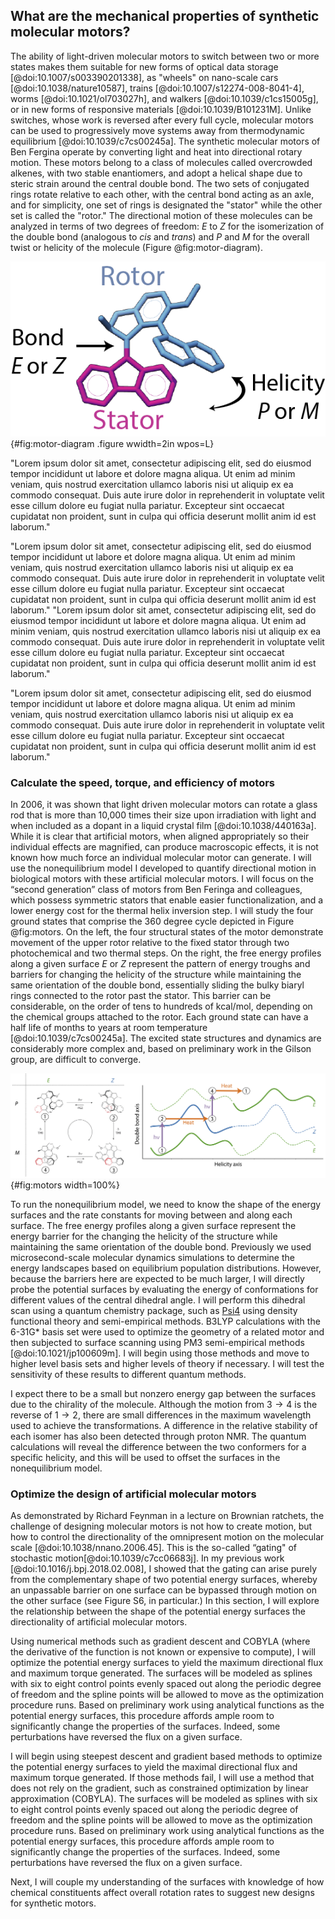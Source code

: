 ## What are the mechanical properties of synthetic molecular motors?
The ability of light-driven molecular motors to switch between two or more states makes them suitable for new forms of optical data storage [@doi:10.1007/s003390201338], as "wheels" on nano-scale cars [@doi:10.1038/nature10587], trains [@doi:10.1007/s12274-008-8041-4], worms [@doi:10.1021/ol703027h], and walkers [@doi:10.1039/c1cs15005g], or in new forms of responsive materials [@doi:10.1039/B101231M].
Unlike switches, whose work is reversed after every full cycle, molecular motors can be used to progressively move systems away from thermodynamic equilibrium [@doi:10.1039/c7cs00245a].
The synthetic molecular motors of Ben Fergina operate by converting light and heat into directional rotary motion.
These motors belong to a class of molecules called overcrowded alkenes, with two stable enantiomers, and adopt a helical shape due to steric strain around the central double bond.
The two sets of conjugated rings rotate relative to each other, with the central bond acting as an axle, and for simplicity, one set of rings is designated the "stator" while the other set is called the "rotor."
The directional motion of these molecules can be analyzed in terms of two degrees of freedom: $E$ to $Z$ for the isomerization of the double bond (analogous to *cis* and *trans*) and $P$ and $M$ for the overall twist or helicity of the molecule (Figure @fig:motor-diagram). 


![The two degrees of freedom in a synthetic molecular motor.](images/motor.png){#fig:motor-diagram .figure wwidth=2in wpos=L}


 "Lorem ipsum dolor sit amet, consectetur adipiscing elit, sed do eiusmod tempor incididunt ut labore et dolore magna aliqua. Ut enim ad minim veniam, quis nostrud exercitation ullamco laboris nisi ut aliquip ex ea commodo consequat. Duis aute irure dolor in reprehenderit in voluptate velit esse cillum dolore eu fugiat nulla pariatur. Excepteur sint occaecat cupidatat non proident, sunt in culpa qui officia deserunt mollit anim id est laborum."

"Lorem ipsum dolor sit amet, consectetur adipiscing elit, sed do eiusmod tempor incididunt ut labore et dolore magna aliqua. Ut enim ad minim veniam, quis nostrud exercitation ullamco laboris nisi ut aliquip ex ea commodo consequat. Duis aute irure dolor in reprehenderit in voluptate velit esse cillum dolore eu fugiat nulla pariatur. Excepteur sint occaecat cupidatat non proident, sunt in culpa qui officia deserunt mollit anim id est laborum."
 "Lorem ipsum dolor sit amet, consectetur adipiscing elit, sed do eiusmod tempor incididunt ut labore et dolore magna aliqua. Ut enim ad minim veniam, quis nostrud exercitation ullamco laboris nisi ut aliquip ex ea commodo consequat. Duis aute irure dolor in reprehenderit in voluptate velit esse cillum dolore eu fugiat nulla pariatur. Excepteur sint occaecat cupidatat non proident, sunt in culpa qui officia deserunt mollit anim id est laborum."

"Lorem ipsum dolor sit amet, consectetur adipiscing elit, sed do eiusmod tempor incididunt ut labore et dolore magna aliqua. Ut enim ad minim veniam, quis nostrud exercitation ullamco laboris nisi ut aliquip ex ea commodo consequat. Duis aute irure dolor in reprehenderit in voluptate velit esse cillum dolore eu fugiat nulla pariatur. Excepteur sint occaecat cupidatat non proident, sunt in culpa qui officia deserunt mollit anim id est laborum."


### Calculate the speed, torque, and efficiency of motors
In 2006, it was shown that light driven molecular motors can rotate a glass rod that is more than 10,000 times their size upon irradiation with light and when included as a dopant in a liquid crystal film [@doi:10.1038/440163a].
While it is clear that artificial motors, when aligned appropriately so their individual effects are magnified, can produce macroscopic effects, it is not known how much force an individual molecular motor can generate. 
I will use the nonequilibrium model I developed to quantify directional motion in biological motors with these artificial molecular motors.
 I will focus on the “second generation” class of motors from Ben Feringa and colleagues, which possess symmetric stators that enable easier functionalization, and a lower energy cost for the thermal helix inversion step.
 I will study the four ground states that comprise the 360 degree cycle depicted in Figure @fig:motors.
 On the left, the four structural states of the motor demonstrate movement of the upper rotor relative to the fixed stator through two photochemical and two thermal steps.
 On the right, the free energy profiles along a given surface $E$ or $Z$ represent the pattern of energy troughs and barriers for changing the helicity of the structure while maintaining the same orientation of the double bond, essentially sliding the bulky biaryl rings connected to the rotor past the stator.
 This barrier can be considerable, on the order of tens to hundreds of kcal/mol, depending on the chemical groups attached to the rotor.
 Each ground state can have a half life of months to years at room temperature [@doi:10.1039/c7cs00245a].
 The excited state structures and dynamics are considerably more complex and, based on preliminary work in the Gilson group, are difficult to converge.

 ![On the left, the four ground state conformations of a second generation motor, adapted from Štacko et al[@doi:10.1126/science.aam8808]. On the right, the same four states placed on free energy profiles. The energy profiles are periodic, with two cycles shown for both isomerization state. A clone of the lower $E$ energy surface is shown above, for clarity, to demonstrate the progression from state 4 to state 1 requires energy.](images/offset-barriers.png){#fig:motors width=100%}
 
 To run the nonequilibrium model, we need to know the shape of the energy surfaces and the rate constants for moving between and along each surface. 
 The free energy profiles along a given surface represent the energy barrier for the changing the helicity of the structure while maintaining the same orientation of the double bond. 
 Previously we used microsecond-scale molecular dynamics simulations to determine the energy landscapes based on equilibrium population distributions.
 However, because the barriers here are expected to be much larger, I will directly probe the potential surfaces by evaluating the energy of conformations for different values of the central dihedral angle.
 I will perform this dihedral scan using a quantum chemistry package, such as [Psi4](http://psicode.org/) using density functional theory and semi-empirical methods.
 B3LYP calculations with the 6-31G* basis set were used to optimize the geometry of a related motor and then subjected to surface scanning using PM3 semi-empirical methods [@doi:10.1021/jp100609m].
 I will begin using those methods and move to higher level basis sets and higher levels of theory if necessary.
 I will test the sensitivity of these results to different quantum methods.

I expect there to be a small but nonzero energy gap between the surfaces due to the chirality of the molecule.
Although the motion from $3 \rightarrow 4$ is the reverse of $1 \rightarrow 2$, there are small differences in the maximum wavelength used to achieve the transformations.
A difference in the relative stability of each isomer has also been detected through proton NMR.
The quantum calculations will reveal the difference between the two conformers for a specific helicity, and this will be used to offset the surfaces in the nonequilibrium model.

### Optimize the design of artificial molecular motors
As demonstrated by Richard Feynman in a lecture on Brownian ratchets, the challenge of designing molecular motors is not how to create motion, but how to control the directionality of the omnipresent motion on the molecular scale [@doi:10.1038/nnano.2006.45].
This is the so-called “gating" of stochastic motion[@doi:10.1039/c7cc06683j].
In my previous work [@doi:10.1016/j.bpj.2018.02.008], I showed that the gating can arise purely from the complementary shape of two potential energy surfaces, whereby an unpassable barrier on one surface can be bypassed through motion on the other surface (see Figure S6, in particular.)
In this section, I will explore the relationship between the shape of the potential energy surfaces the directionality of artificial molecular motors.

Using numerical methods such as gradient descent and COBYLA (where the derivative of the function is not known or expensive to compute), I will optimize the potential energy surfaces to yield the maximum directional flux and maximum torque generated. 
The surfaces will be modeled as splines with six to eight control points evenly spaced out along the periodic degree of freedom and the spline points will be allowed to move as the optimization procedure runs. 
Based on preliminary work using analytical functions as the potential energy surfaces, this procedure affords ample room to significantly change the properties of the surfaces. Indeed, some perturbations have reversed the flux on a given surface. 

I will begin using steepest descent and gradient based methods to optimize the potential energy surfaces to yield the maximal directional flux and maximum torque generated.
If those methods fail, I will use a method that does not rely on the gradient, such as constrained optimization by linear approximation (COBYLA).
The surfaces will be modeled as splines with six to eight control points evenly spaced out along the periodic degree of freedom and the spline points will be allowed to move as the optimization procedure runs. 
Based on preliminary work using analytical functions as the potential energy surfaces, this procedure affords ample room to significantly change the properties of the surfaces. 
Indeed, some perturbations have reversed the flux on a given surface. 

Next, I will couple my understanding of the surfaces with knowledge of how chemical constituents affect overall rotation rates to suggest new designs for synthetic motors.